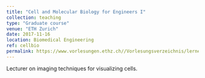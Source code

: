 ```yaml
---
title: "Cell and Molecular Biology for Engineers I"
collection: teaching
type: "Graduate course"
venue: "ETH Zurich"
date: 2017-11-16
location: Biomedical Engineering
ref: cellbio
permalink: https://www.vorlesungen.ethz.ch//Vorlesungsverzeichnis/lerneinheit.view?semkez=2017W&ansicht=ALLE&lerneinheitId=116050&lang=en
---
```


Lecturer on imaging techniques for visualizing cells.
